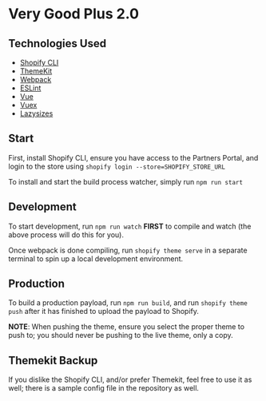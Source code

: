 # Very Good Plus 2.0

## Technologies Used

- [Shopify CLI](https://github.com/Shopify/shopify-cli)
- [ThemeKit](https://shopify.github.io/themekit/#use-a-new-theme)
- [Webpack](https://webpack.js.org/)
- [ESLint](https://eslint.org/)
- [Vue](https://vuejs.org/)
- [Vuex](https://vuex.vuejs.org/guide/)
- [Lazysizes](https://github.com/aFarkas/lazysizes)

## Start

First, install Shopify CLI, ensure you have access to the Partners Portal, and login to the store using `shopify login --store=SHOPIFY_STORE_URL`

To install and start the build process watcher, simply run `npm run start`

## Development

To start development, run `npm run watch` **FIRST** to compile and watch (the above process will do this for you).

Once webpack is done compiling, run `shopify theme serve` in a separate terminal to spin up a local development environment.


## Production

To build a production payload, run `npm run build`, and run `shopify theme push` after it has finished to upload the payload to Shopify.

**NOTE**: When pushing the theme, ensure you select the proper theme to push to; you should never be pushing to the live theme, only a copy.

## Themekit Backup

If you dislike the Shopify CLI, and/or prefer Themekit, feel free to use it as well; there is a sample config file in the repository as well.
